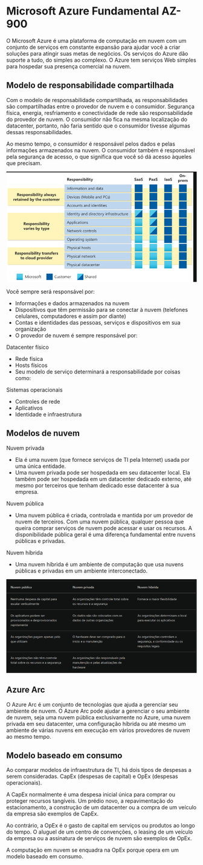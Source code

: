 # Microsoft Azure Fundamental AZ-900

 O Microsoft Azure é uma plataforma de computação em nuvem com um conjunto de serviços em constante expansão para ajudar você a criar soluções para atingir suas metas de negócios. Os serviços do Azure dão suporte a tudo, do simples ao complexo. O Azure tem serviços Web simples para hospedar sua presença comercial na nuvem.

## Modelo de responsabilidade compartilhada

Com o modelo de responsabilidade compartilhada, as responsabilidades são compartilhadas entre o provedor de nuvem e o consumidor. Segurança física, energia, resfriamento e conectividade de rede são responsabilidade do provedor de nuvem. O consumidor não fica na mesma localização do datacenter, portanto, não faria sentido que o consumidor tivesse algumas dessas responsabilidades.

Ao mesmo tempo, o consumidor é responsável pelos dados e pelas informações armazenados na nuvem. O consumidor também é responsável pela segurança de acesso, o que significa que você só dá acesso àqueles que precisam.

![Responsibilidade na nuvem](../assets/images/responsability-azure.png)

Você sempre será responsável por:

- Informações e dados armazenados na nuvem
- Dispositivos que têm permissão para se conectar à nuvem (telefones celulares, computadores e assim por diante)
- Contas e identidades das pessoas, serviços e dispositivos em sua organização
- O provedor de nuvem é sempre responsável por:

Datacenter físico

- Rede física
- Hosts físicos
- Seu modelo de serviço determinará a responsabilidade por coisas como:

Sistemas operacionais

- Controles de rede
- Aplicativos
- Identidade e infraestrutura
  
## Modelos de nuvem

Nuvem privada

- Ela é uma nuvem (que fornece serviços de TI pela Internet) usada por uma única entidade.
- Uma nuvem privada pode ser hospedada em seu datacenter local. Ela também pode ser hospedada em um datacenter dedicado externo, até mesmo por terceiros que tenham dedicado esse datacenter à sua empresa.

Nuvem pública

- Uma nuvem pública é criada, controlada e mantida por um provedor de nuvem de terceiros. Com uma nuvem pública, qualquer pessoa que queira comprar serviços de nuvem pode acessar e usar os recursos. A disponibilidade pública geral é uma diferença fundamental entre nuvens públicas e privadas.

Nuvem híbrida

- Uma nuvem híbrida é um ambiente de computação que usa nuvens públicas e privadas em um ambiente interconectado.
  
![Responsibilidade nuvem](../assets/images/responsabilidade-nuvem.png)

## Azure Arc

O Azure Arc é um conjunto de tecnologias que ajuda a gerenciar seu ambiente de nuvem. O Azure Arc pode ajudar a gerenciar o seu ambiente de nuvem, seja uma nuvem pública exclusivamente no Azure, uma nuvem privada em seu datacenter, uma configuração híbrida ou até mesmo um ambiente de várias nuvens em execução em vários provedores de nuvem ao mesmo tempo.

## Modelo baseado em consumo

Ao comparar modelos de infraestrutura de TI, há dois tipos de despesas a serem consideradas. CapEx (despesas de capital) e OpEx (despesas operacionais).

A CapEx normalmente é uma despesa inicial única para comprar ou proteger recursos tangíveis. Um prédio novo, a repavimentação do estacionamento, a construção de um datacenter ou a compra de um veículo da empresa são exemplos de CapEx.

Ao contrário, a OpEx é o gasto de capital em serviços ou produtos ao longo do tempo. O aluguel de um centro de convenções, o leasing de um veículo da empresa ou a assinatura de serviços de nuvem são exemplos de OpEx.

A computação em nuvem se enquadra na OpEx porque opera em um modelo baseado em consumo.
